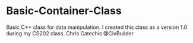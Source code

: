 # Basic-Container-Class
 Basic C++ class for data manipulation.
I created this class as a version 1.0 during my CS202 class.
Chris Catechis @CivBuilder